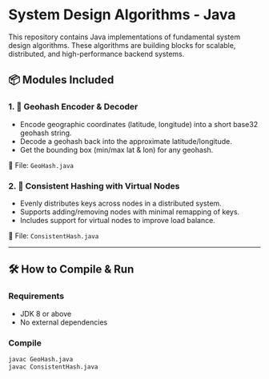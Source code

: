 # System Design Algorithms - Java

This repository contains Java implementations of fundamental system design algorithms. These algorithms are building blocks for scalable, distributed, and high-performance backend systems.

## 📦 Modules Included

### 1. 🔐 Geohash Encoder & Decoder
- Encode geographic coordinates (latitude, longitude) into a short base32 geohash string.
- Decode a geohash back into the approximate latitude/longitude.
- Get the bounding box (min/max lat & lon) for any geohash.

📄 File: `GeoHash.java`

### 2. 🎯 Consistent Hashing with Virtual Nodes
- Evenly distributes keys across nodes in a distributed system.
- Supports adding/removing nodes with minimal remapping of keys.
- Includes support for virtual nodes to improve load balance.

📄 File: `ConsistentHash.java`

---

## 🛠️ How to Compile & Run

### Requirements
- JDK 8 or above
- No external dependencies

### Compile
```bash
javac GeoHash.java
javac ConsistentHash.java
